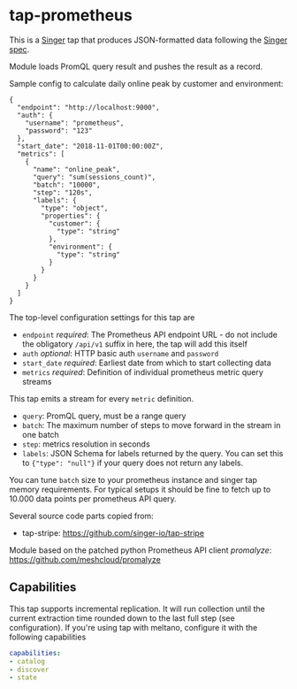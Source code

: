 # tap-prometheus

This is a [Singer](https://singer.io) tap that produces JSON-formatted data following the [Singer spec](https://github.com/singer-io/getting-started/blob/master/SPEC.md).

Module loads PromQL query result and pushes the result as a record.

Sample config to calculate daily online peak by customer and environment:

```$json
{
  "endpoint": "http://localhost:9000",
  "auth": {
    "username": "prometheus",
    "password": "123"
  },
  "start_date": "2018-11-01T00:00:00Z",
  "metrics": [
    {
      "name": "online_peak",
      "query": "sum(sessions_count)",
      "batch": "10000",
      "step": "120s", 
      "labels": {
        "type": "object",
        "properties": {
          "customer": {
            "type": "string"
          },
          "environment": {
            "type": "string"
          }
        }
      }
    }
  ]
}
```

The top-level configuration settings for this tap are

* `endpoint` *required*: The Prometheus API endpoint URL - do not include the obligatory `/api/v1` suffix in here, the tap will add this itself
* `auth` *optional*: HTTP basic auth `username` and `password`
* `start_date` *required*: Earliest date from which to start collecting data
* `metrics` *required*: Definition of individual prometheus metric query streams
  
This tap emits a stream for every `metric` definition.

* `query`: PromQL query, must be a range query
* `batch`: The maximum number of steps to move forward in the stream in one batch
* `step`: metrics resolution in seconds
* `labels`: JSON Schema for labels returned by the query. You can set this to `{"type": "null"}` if your query does not return any labels.

You can tune `batch` size to your prometheus instance and singer tap memory requirements. For typical setups it should be fine to fetch up to 10.000 data points per prometheus API query.

Several source code parts copied from:

* tap-stripe: https://github.com/singer-io/tap-stripe

Module based on the patched python Prometheus API client *promalyze*: https://github.com/meshcloud/promalyze

## Capabilities

This tap supports incremental replication. It will run collection until the current extraction time rounded down to the last full step (see configuration).
If you're using tap with meltano, configure it with the following capabilities

```yml
capabilities:
- catalog
- discover
- state
```